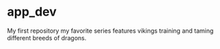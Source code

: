 # app_dev
My first repository
my favorite series features vikings training and taming different breeds of dragons.
